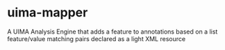 # uima-mapper
A UIMA Analysis Engine that adds a feature to annotations based on a list feature/value matching pairs declared as a light XML resource
